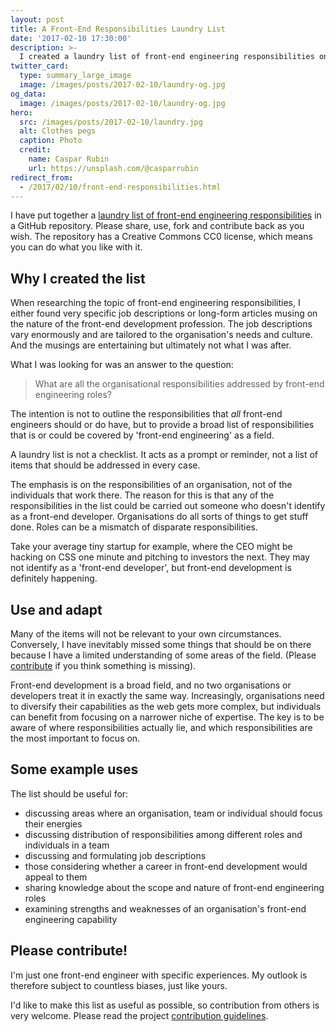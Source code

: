```yaml
---
layout: post
title: A Front-End Responsibilities Laundry List
date: '2017-02-10 17:30:00'
description: >-
  I created a laundry list of front-end engineering responsibilities on GitHub that can be used as a prompt for discussions around how your organisation or team does front-end development.
twitter_card:
  type: summary_large_image
  image: /images/posts/2017-02-10/laundry-og.jpg
og_data:
  image: /images/posts/2017-02-10/laundry-og.jpg
hero:
  src: /images/posts/2017-02-10/laundry.jpg
  alt: Clothes pegs
  caption: Photo
  credit:
    name: Caspar Rubin
    url: https://unsplash.com/@casparrubin
redirect_from:
  - /2017/02/10/front-end-responsibilities.html
---
```


I have put together a [laundry list of front-end engineering responsibilities][1] in a GitHub repository. Please share, use, fork and contribute back as you wish. The repository has a Creative Commons CC0 license, which means you can do what you like with it.

## Why I created the list

When researching the topic of front-end engineering responsibilities, I either found very specific job descriptions or long-form articles musing on the nature of the front-end development profession. The job descriptions vary enormously and are tailored to the organisation's needs and culture. And the musings are entertaining but ultimately not what I was after.

What I was looking for was an answer to the question:

> What are all the organisational responsibilities addressed by front-end engineering roles?

The intention is not to outline the responsibilities that *all* front-end engineers should or do have, but to provide a broad list of responsibilities  that is or could be covered by 'front-end engineering' as a field.

A laundry list is not a checklist. It acts as a prompt or reminder, not a list of items that should be addressed in every case.

The emphasis is on the responsibilities of an organisation, not of the individuals that work there. The reason for this is that any of the responsibilities in the list could be carried out someone who doesn't identify as a front-end developer. Organisations do all sorts of things to get stuff done. Roles can be a mismatch of disparate responsibilities.

Take your average tiny startup for example, where the CEO might be hacking on CSS one minute and pitching to investors the next. They may not identify as a 'front-end developer', but front-end development is definitely happening.

## Use and adapt

Many of the items will not be relevant to your own circumstances. Conversely, I have inevitably missed some things that should be on there because I have a limited understanding of some areas of the field. (Please [contribute][2] if you think something is missing).

Front-end development is a broad field, and no two organisations or developers treat it in exactly the same way. Increasingly, organisations need to diversify their capabilities as the web gets more complex, but individuals can benefit from focusing on a narrower niche of expertise. The key is to be aware of where responsibilities actually lie, and which responsibilities are the most important to focus on.

## Some example uses

The list should be useful for:

* discussing areas where an organisation, team or individual should focus their energies
* discussing distribution of responsibilities among different roles and individuals in a team
* discussing and formulating job descriptions
* those considering whether a career in front-end development would appeal to them
* sharing knowledge about the scope and nature of front-end engineering roles
* examining strengths and weaknesses of an organisation's front-end engineering capability

## Please contribute!

I'm just one front-end engineer with specific experiences. My outlook is therefore subject to countless biases, just like yours.

I'd like to make this list as useful as possible, so contribution from others is very welcome. Please read the project [contribution guidelines][2].

[1]: https://github.com/froots/front-end-responsibilities
[2]: https://github.com/froots/front-end-responsibilities/blob/master/CONTRIBUTING.md

